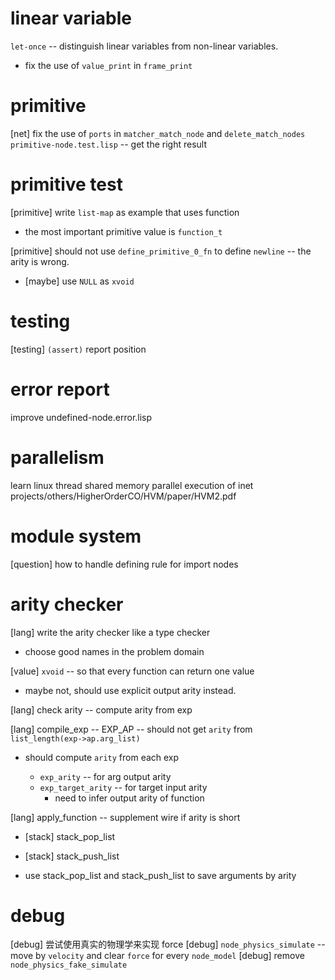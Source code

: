 # linear variable

`let-once` -- distinguish linear variables from non-linear variables.

- fix the use of `value_print` in `frame_print`

# primitive

[net] fix the use of `ports` in `matcher_match_node` and `delete_match_nodes`
`primitive-node.test.lisp` -- get the right result

# primitive test

[primitive] write `list-map` as example that uses function

- the most important primitive value is `function_t`

[primitive] should not use `define_primitive_0_fn` to define `newline` -- the arity is wrong.

- [maybe] use `NULL` as `xvoid`

# testing

[testing] `(assert)` report position

# error report

improve undefined-node.error.lisp

# parallelism

learn linux thread
shared memory parallel execution of inet
projects/others/HigherOrderCO/HVM/paper/HVM2.pdf

# module system

[question] how to handle defining rule for import nodes

# arity checker

[lang] write the arity checker like a type checker

- choose good names in the problem domain

[value] `xvoid` -- so that every function can return one value

- maybe not, should use explicit output arity instead.

[lang] check arity -- compute arity from exp

[lang] compile_exp -- EXP_AP -- should not get `arity` from `list_length(exp->ap.arg_list)`

- should compute `arity` from each exp

  - `exp_arity` -- for arg output arity
  - `exp_target_arity` -- for target input arity
    - need to infer output arity of function

[lang] apply_function -- supplement wire if arity is short

- [stack] stack_pop_list
- [stack] stack_push_list

- use stack_pop_list and stack_push_list to save arguments by arity

# debug

[debug] 尝试使用真实的物理学来实现 force
[debug] `node_physics_simulate` -- move by `velocity` and clear `force` for every `node_model`
[debug] remove `node_physics_fake_simulate`

